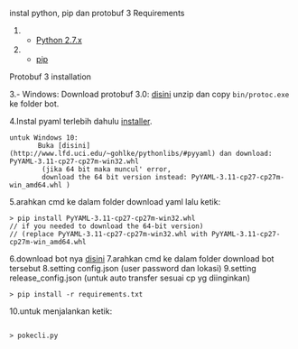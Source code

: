 instal python, pip dan protobuf 3
Requirements

1. - [Python 2.7.x](http://docs.python-guide.org/en/latest/starting/installation/)
2. - [pip](https://pip.pypa.io/en/stable/installing/)


Protobuf 3 installation


3.- Windows: Download protobuf 3.0: [disini](https://github.com/google/protobuf/releases/download/v3.0.0-beta-4/protoc-3.0.0-beta-4-win32.zip) unzip dan copy `bin/protoc.exe` ke folder bot.


4.Instal pyaml terlebih dahulu  [installer](http://pyyaml.org/wiki/PyYAML).

	untuk Windows 10:
		   Buka [disini](http://www.lfd.uci.edu/~gohlke/pythonlibs/#pyyaml) dan download: PyYAML-3.11-cp27-cp27m-win32.whl   
		    (jika 64 bit maka muncul' error,
		    download the 64 bit version instead: PyYAML-3.11-cp27-cp27m-win_amd64.whl )

5.arahkan cmd ke dalam folder download yaml lalu ketik:
```
> pip install PyYAML-3.11-cp27-cp27m-win32.whl
// if you needed to download the 64-bit version)
// (replace PyYAML-3.11-cp27-cp27m-win32.whl with PyYAML-3.11-cp27-cp27m-win_amd64.whl

```
6.download bot nya [disini](https://github.com/bhagas/BOT_VALOR_SMG/archive/master.zip)
7.arahkan cmd ke dalam folder download bot tersebut
8.setting config.json (user password dan lokasi)
9.setting release_config.json (untuk auto transfer sesuai cp yg diinginkan)

```
> pip install -r requirements.txt  

```
10.untuk menjalankan ketik: 
```
 
> pokecli.py 
```